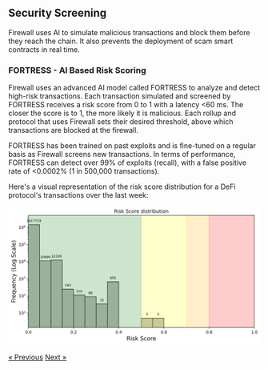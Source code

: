 
## Security Screening

Firewall uses Al to simulate malicious transactions and block them before they reach the chain. It also prevents the deployment of scam smart contracts in real time.


### FORTRESS - AI Based Risk Scoring

Firewall uses an advanced AI model called FORTRESS to analyze and detect high-risk transactions. Each transaction simulated and screened by FORTRESS receives a risk score from 0 to 1 with a latency <60 ms. The closer the score is to 1, the more likely it is malicious. Each rollup and protocol that uses Firewall sets their desired threshold, above which transactions are blocked at the firewall.

FORTRESS has been trained on past exploits and is fine-tuned on a regular basis as Firewall screens new transactions. In terms of performance, FORTRESS can detect over 99% of exploits (recall), with a false positive rate of <0.0002% (1 in 500,000 transactions).

Here's a visual representation of the risk score distribution for a DeFi protocol's transactions over the last week:


![fortress_risk_score](fortress.png)



<div class="nav-buttons"><a href="why-transaction-screening.md" class="nav-button prev"> « Previous</a>      <a href="forta-firewall-scam-prevention.md" class="nav-button next"> Next »</a></div>